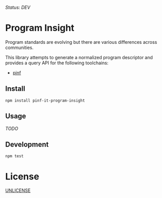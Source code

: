 *Status: DEV*

Program Insight
===============

Program standards are evolving but there are various differences across communities.

This library attempts to generate a normalized program descriptor and provides a query API
for the following toolchains:

  * [pinf](https://github.com/pinf)


Install
-------

    npm install pinf-it-program-insight


Usage
-----

*TODO*


Development
-----------

    npm test


License
=======

[UNLICENSE](http://unlicense.org/)
